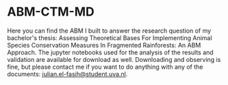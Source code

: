 # ABM-CTM-MD
Here you can find the ABM I built to answer the research question of my bachelor's thesis: Assessing Theoretical Bases For Implementing Animal Species Conservation Measures In Fragmented Rainforests: An ABM Approach. The jupyter notebooks used for the analysis of the results and validation are available for download as well. Downloading and observing is fine, but please contact me if you want to do anything with any of the documents: julian.el-fasih@student.uva.nl.
